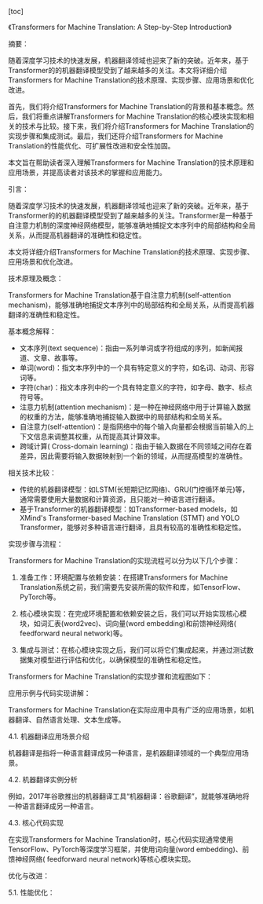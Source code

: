 
[toc]                    
                
                
《Transformers for Machine Translation: A Step-by-Step Introduction》

摘要：

随着深度学习技术的快速发展，机器翻译领域也迎来了新的突破。近年来，基于Transformer的的机器翻译模型受到了越来越多的关注。本文将详细介绍Transformers for Machine Translation的技术原理、实现步骤、应用场景和优化改进。

首先，我们将介绍Transformers for Machine Translation的背景和基本概念。然后，我们将重点讲解Transformers for Machine Translation的核心模块实现和相关的技术与比较。接下来，我们将介绍Transformers for Machine Translation的实现步骤和集成测试。最后，我们还将介绍Transformers for Machine Translation的性能优化、可扩展性改进和安全性加固。

本文旨在帮助读者深入理解Transformers for Machine Translation的技术原理和应用场景，并提高读者对该技术的掌握和应用能力。

引言：

随着深度学习技术的快速发展，机器翻译领域也迎来了新的突破。近年来，基于Transformer的的机器翻译模型受到了越来越多的关注。Transformer是一种基于自注意力机制的深度神经网络模型，能够准确地捕捉文本序列中的局部结构和全局关系，从而提高机器翻译的准确性和稳定性。

本文将详细介绍Transformers for Machine Translation的技术原理、实现步骤、应用场景和优化改进。

技术原理及概念：

Transformers for Machine Translation基于自注意力机制(self-attention mechanism)，能够准确地捕捉文本序列中的局部结构和全局关系，从而提高机器翻译的准确性和稳定性。

基本概念解释：

- 文本序列(text sequence)：指由一系列单词或字符组成的序列，如新闻报道、文章、故事等。
- 单词(word)：指文本序列中的一个具有特定意义的字符，如名词、动词、形容词等。
- 字符(char)：指文本序列中的一个具有特定意义的字符，如字母、数字、标点符号等。
- 注意力机制(attention mechanism)：是一种在神经网络中用于计算输入数据的权重的方法，能够准确地捕捉输入数据中的局部结构和全局关系。
- 自注意力(self-attention)：是指网络中的每个输入向量都会根据当前输入的上下文信息来调整其权重，从而提高其计算效率。
- 跨域计算( Cross-domain learning)：指由于输入数据在不同领域之间存在着差异，因此需要将输入数据映射到一个新的领域，从而提高模型的准确性。

相关技术比较：

- 传统的机器翻译模型：如LSTM(长短期记忆网络)、GRU(门控循环单元)等，通常需要使用大量数据和计算资源，且只能对一种语言进行翻译。
- 基于Transformer的机器翻译模型：如Transformer-based models，如XMind's Transformer-based Machine Translation (STMT) and YOLO Transformer，能够对多种语言进行翻译，且具有较高的准确性和稳定性。

实现步骤与流程：

Transformers for Machine Translation的实现流程可以分为以下几个步骤：

1. 准备工作：环境配置与依赖安装：在搭建Transformers for Machine Translation系统之前，我们需要先安装所需的软件和库，如TensorFlow、PyTorch等。

2. 核心模块实现：在完成环境配置和依赖安装之后，我们可以开始实现核心模块，如词汇表(word2vec)、词向量(word embedding)和前馈神经网络( feedforward neural network)等。

3. 集成与测试：在核心模块实现之后，我们可以将它们集成起来，并通过测试数据集对模型进行评估和优化，以确保模型的准确性和稳定性。

Transformers for Machine Translation的实现步骤和流程图如下：








应用示例与代码实现讲解：

Transformers for Machine Translation在实际应用中具有广泛的应用场景，如机器翻译、自然语言处理、文本生成等。

4.1. 机器翻译应用场景介绍

机器翻译是指将一种语言翻译成另一种语言，是机器翻译领域的一个典型应用场景。

4.2. 机器翻译实例分析

例如，2017年谷歌推出的机器翻译工具“机器翻译：谷歌翻译”，就能够准确地将一种语言翻译成另一种语言。

4.3. 核心代码实现

在实现Transformers for Machine Translation时，核心代码实现通常使用TensorFlow、PyTorch等深度学习框架，并使用词向量(word embedding)、前馈神经网络( feedforward neural network)等核心模块实现。



优化与改进：


5.1. 性能优化：

